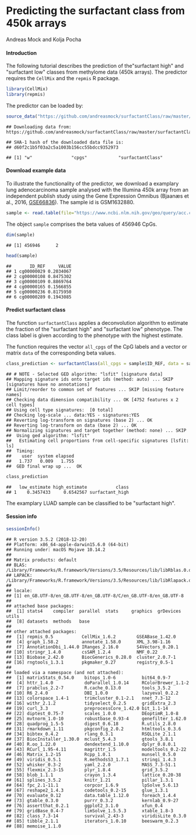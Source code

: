 Predicting the surfactant class from 450k arrays
================
Andreas Mock and Kolja Pocha

#### Introduction

The following tutorial describes the prediction of the"surfactant high" and "surfactant low" classes from methylome data (450k arrays). The predictor requires the `CellMix` and the `repmis` R package.

``` r
library(CellMix)
library(repmis)
```

The predictor can be loaded by:

``` r
source_data("https://github.com/andreasmock/surfactantClass/raw/master/surfactantClass.RData")
```

    ## Downloading data from: https://github.com/andreasmock/surfactantClass/raw/master/surfactantClass.RData

    ## SHA-1 hash of the downloaded data file is:
    ## d60f2c1b5f03a2c5a1003b156cc55bdcc9352973

    ## [1] "w"               "cpgs"            "surfactantClass"

#### Download example data

To illustrate the functionality of the predictor, we download a examplary lung adenocarcinoma sample analysed with the Illumina 450k array from an independent publish study using the Gene Expression Omnibus (Bjaanæs et al., 2016, [GSE66836](https://www.ncbi.nlm.nih.gov/geo/query/acc.cgi?&acc=GSE66836)). The sample id is GSM1632880.

``` r
sample <- read.table(file="https://www.ncbi.nlm.nih.gov/geo/query/acc.cgi?mode=raw&is_datatable=true&acc=GSM1632880&id=21811&db=GeoDb_blob124", sep="\t", header = TRUE)
```

The object `sample` comprises the beta values of 456946 CpGs.

``` r
dim(sample)
```

    ## [1] 456946      2

``` r
head(sample)
```

    ##       ID_REF     VALUE
    ## 1 cg00000029 0.2034067
    ## 2 cg00000108 0.8475302
    ## 3 cg00000109 0.8869764
    ## 4 cg00000165 0.1566855
    ## 5 cg00000236 0.8175950
    ## 6 cg00000289 0.1943085

#### Predict surfactant class

The function `surfactantClass` applies a deconvolution algorithm to estimate the fraction of the "surfactant high" and "surfactant low" phenotype. The class label is given according to the phenotype with the highest estimate.

The function requires the vector `all_cpgs` of the CpG labels and a vector or matrix `data` of the corresponding beta values.

``` r
class_prediction <- surfactantClass(all_cpgs = sample$ID_REF, data = sample$VALUE)
```

    ## # NOTE - Selected GED algorithm: "lsfit" [signature data]
    ## Mapping signature ids onto target ids (method: auto) ... SKIP [signatures have no annotations]
    ## Limit/reorder to common set of features ... SKIP [missing feature names]
    ## Checking data dimension compatibility ... OK [4752 features x 2 cell types]
    ## Using cell type signatures:  [0 total]
    ## Checking log-scale ... data:YES - signatures:YES
    ## Reverting log-transform on signatures (base 2) ... OK
    ## Reverting log-transform on data (base 2) ... OK
    ## Normalizing signatures and target together (method: none) ... SKIP
    ##  Using ged algorithm: "lsfit"
    ##   Estimating cell proportions from cell-specific signatures [lsfit: ls]
    ##  Timing:
    ##    user  system elapsed 
    ##   1.737   0.009   1.755 
    ##  GED final wrap up ...  OK

``` r
class_prediction
```

    ##   low_estimate high_estimate           class
    ## 1    0.3457433     0.6542567 surfactant_high

The examplary LUAD sample can be classified to be "surfactant high".

#### Session info

``` r
sessionInfo()
```

    ## R version 3.5.2 (2018-12-20)
    ## Platform: x86_64-apple-darwin15.6.0 (64-bit)
    ## Running under: macOS Mojave 10.14.2
    ## 
    ## Matrix products: default
    ## BLAS: /Library/Frameworks/R.framework/Versions/3.5/Resources/lib/libRblas.0.dylib
    ## LAPACK: /Library/Frameworks/R.framework/Versions/3.5/Resources/lib/libRlapack.dylib
    ## 
    ## locale:
    ## [1] en_GB.UTF-8/en_GB.UTF-8/en_GB.UTF-8/C/en_GB.UTF-8/en_GB.UTF-8
    ## 
    ## attached base packages:
    ##  [1] stats4    compiler  parallel  stats     graphics  grDevices utils    
    ##  [8] datasets  methods   base     
    ## 
    ## other attached packages:
    ##  [1] repmis_0.5           CellMix_1.6.2        GSEABase_1.42.0     
    ##  [4] graph_1.58.2         annotate_1.58.0      XML_3.98-1.16       
    ##  [7] AnnotationDbi_1.44.0 IRanges_2.16.0       S4Vectors_0.20.1    
    ## [10] stringr_1.4.0        csSAM_1.2.4          NMF_0.22            
    ## [13] Biobase_2.42.0       BiocGenerics_0.28.0  cluster_2.0.7-1     
    ## [16] rngtools_1.3.1       pkgmaker_0.27        registry_0.5-1      
    ## 
    ## loaded via a namespace (and not attached):
    ##  [1] matrixStats_0.54.0    bitops_1.0-6          bit64_0.9-7          
    ##  [4] httr_1.4.0            doParallel_1.0.14     RColorBrewer_1.1-2   
    ##  [7] prabclus_2.2-7        R.cache_0.13.0        tools_3.5.2          
    ## [10] R6_2.4.0              DBI_1.0.0             lazyeval_0.2.2       
    ## [13] colorspace_1.4-1      trimcluster_0.1-2.1   nnet_7.3-12          
    ## [16] withr_2.1.2           tidyselect_0.2.5      gridExtra_2.3        
    ## [19] curl_3.3              preprocessCore_1.42.0 bit_1.1-14           
    ## [22] diptest_0.75-7        scales_1.0.0          DEoptimR_1.0-8       
    ## [25] mvtnorm_1.0-10        robustbase_0.93-4     genefilter_1.62.0    
    ## [28] quadprog_1.5-5        digest_0.6.18         R.utils_2.8.0        
    ## [31] rmarkdown_1.11        pkgconfig_2.0.2       htmltools_0.3.6      
    ## [34] bibtex_0.4.2          rlang_0.3.1           RSQLite_2.1.1        
    ## [37] BiocInstaller_1.30.0  mclust_5.4.3          gtools_3.8.1         
    ## [40] R.oo_1.22.0           dendextend_1.10.0     dplyr_0.8.0.1        
    ## [43] RCurl_1.95-4.11       magrittr_1.5          modeltools_0.2-22    
    ## [46] Matrix_1.2-15         Rcpp_1.0.1            munsell_0.5.0        
    ## [49] viridis_0.5.1         R.methodsS3_1.7.1     stringi_1.4.3        
    ## [52] whisker_0.3-2         yaml_2.2.0            MASS_7.3-51.1        
    ## [55] flexmix_2.3-15        plyr_1.8.4            grid_3.5.2           
    ## [58] blob_1.1.1            crayon_1.3.4          lattice_0.20-38      
    ## [61] splines_3.5.2         knitr_1.21            pillar_1.3.1         
    ## [64] fpc_2.1-11.1          corpcor_1.6.9         lpSolve_5.6.13       
    ## [67] reshape2_1.4.3        codetools_0.2-15      glue_1.3.1           
    ## [70] evaluate_0.12         data.table_1.12.0     foreach_1.4.4        
    ## [73] gtable_0.3.0          purrr_0.3.2           kernlab_0.9-27       
    ## [76] assertthat_0.2.1      ggplot2_3.1.0         xfun_0.4             
    ## [79] gridBase_0.4-7        limSolve_1.5.5.3      xtable_1.8-3         
    ## [82] class_7.3-14          survival_2.43-3       viridisLite_0.3.0    
    ## [85] tibble_2.1.1          iterators_1.0.10      beeswarm_0.2.3       
    ## [88] memoise_1.1.0
